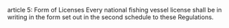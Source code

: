 article 5: Form of Licenses
Every national fishing vessel license shall be in writing in the form set out in the second schedule to these 	Regulations.
<ul>
</ul>